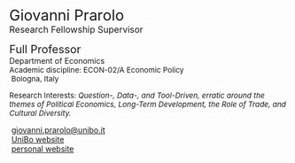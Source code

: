<span style="font-size: 20pt; color: var(--global-theme-color);"> Giovanni Prarolo </span> <br> <span style="font-size: 12pt; color: var(--global-theme-color);"> Research Fellowship Supervisor </span>

<span style="font-size: 15pt;"> Full Professor </span> <br> Department of Economics <br> <span style="font-size: 10pt;"> Academic discipline: ECON-02/A Economic Policy </span> <br> <span style="font-size: 10pt;"> <i class="fa-solid fa-location-dot"></i> &nbsp;Bologna, Italy</span>

<p style="font-size: 10pt;"> Research Interests: <i> Question-, Data-, and Tool-Driven, erratic around the themes of Political Economics, Long-Term Development, the Role of Trade, and Cultural Diversity. </i></p>


<span style="vertical-align: middle; line-height: 20px; color: var(--global-theme-color);"><i class="fa-solid fa-envelope"></i></span>&nbsp;<a href="mailto:giovanni.prarolo@unibo.it">giovanni.prarolo@unibo.it</a> <br>
<span style="vertical-align: middle; line-height: 20px; color: var(--global-theme-color);"><i class="fa-solid fa-landmark"></i></span>&nbsp;<a href="https://www.unibo.it/sitoweb/giovanni.prarolo/en">UniBo website</a> <br>
<span style="vertical-align: middle; line-height: 20px; color: var(--global-theme-color);"><i class="fa-solid fa-globe"></i></span>&nbsp;<a href="https://sites.google.com/site/giovanniprarolo/">personal website</a>
